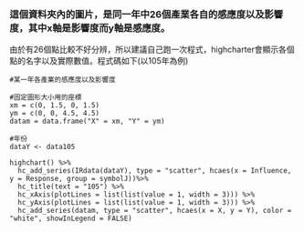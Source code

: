 ### 這個資料夾內的圖片，是同一年中26個產業各自的感應度以及影響度，其中x軸是影響度而y軸是感應度。

由於有26個點比較不好分辨，所以建議自己跑一次程式，highcharter會顯示各個點的名字以及實際數值。程式碼如下(以105年為例)

```{r, echo=FALSE}
#某一年各產業的感應度以及影響度

#固定圖形大小用的座標
xm = c(0, 1.5, 0, 1.5)
ym = c(0, 0, 4.5, 4.5)
datam = data.frame("X" = xm, "Y" = ym)

#年份
dataY <- data105

highchart() %>%
  hc_add_series(IRdata(dataY), type = "scatter", hcaes(x = Influence, y = Response, group = symbolJ))%>%
  hc_title(text = "105") %>%
  hc_xAxis(plotLines = list(list(value = 1, width = 3))) %>%
  hc_yAxis(plotLines = list(list(value = 1, width = 3))) %>%
  hc_add_series(datam, type = "scatter", hcaes(x = X, y = Y), color = "white", showInLegend = FALSE)
```
